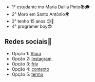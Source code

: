 - 1° estudante mo Maria Dalila Pinto📚🎓
- 2° Moro em Santo Antônio🌍
- 3° tenho 15 anos 😌🍃
- 4° programer boy😎

##  Redes sociais📱

- Opção 1: [Alura](https://www.alura.com.br)
- Opção 2:  [Instagram](https://www.instagram.com/jao._.carlos/)
- Opção 3:    [friv](https://www.friv.com/)
- Opção 4:      [contexto](https://contexto.me/)
- Opção 5:         [termo](https://term.ooo/)
